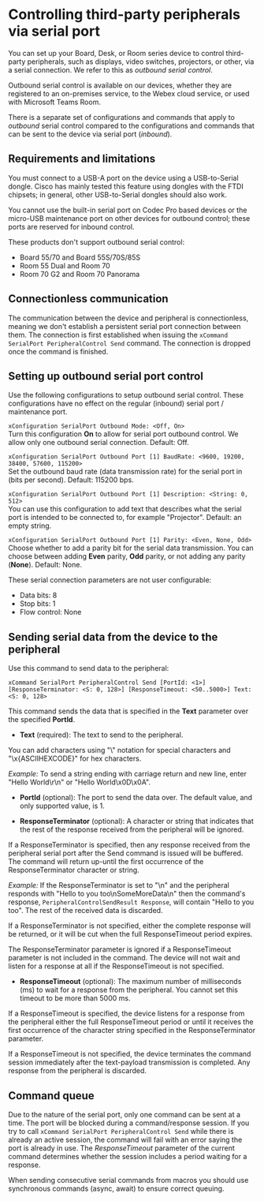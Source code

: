 # Controlling third-party peripherals via serial port

You can set up your Board, Desk, or Room series device to control third-party peripherals, such as displays, video switches, projectors, or other, via a serial connection. We refer to this as _outbound serial control_.

Outbound serial control is available on our devices, whether they are registered to an on-premises service, to the Webex cloud service, or used with Microsoft Teams Room. 

There is a separate set of configurations and commands that apply to _outbound_ serial control compared to the configurations and commands that can be sent to the device via serial port (_inbound_).

## Requirements and limitations

You must connect to a USB-A port on the device using a USB-to-Serial dongle. Cisco has mainly tested this feature using dongles with the FTDI chipsets; in general, other USB-to-Serial dongles should also work. 

You cannot use the built-in serial port on Codec Pro based devices or the micro-USB maintenance port on other devices for outbound control; these ports are reserved for inbound control.

These products don't support outbound serial control:
* Board 55/70 and Board 55S/70S/85S
* Room 55 Dual and Room 70
* Room 70 G2 and Room 70 Panorama

## Connectionless communication

The communication between the device and peripheral is connectionless, meaning we don't establish a persistent serial port connection between them. The connection is first established when issuing the `xCommand SerialPort PeripheralControl Send` command. The connection is dropped once the command is finished.

## Setting up outbound serial port control 

Use the following configurations to setup outbound serial control. These configurations have no effect on the regular (inbound) serial port / maintenance port.

`xConfiguration SerialPort Outbound Mode: <Off, On>`  
Turn this configuration **On** to allow for serial port outbound control. We allow only one outbound serial connection. Default: Off.

`xConfiguration SerialPort Outbound Port [1] BaudRate: <9600, 19200, 38400, 57600, 115200>`  
Set the outbound baud rate (data transmission rate) for the serial port in (bits per second). Default: 115200 bps.

`xConfiguration SerialPort Outbound Port [1] Description: <String: 0, 512>`  
You can use this configuration to add text that describes what the serial port is intended to be connected to, for example "Projector". Default: an empty string.

`xConfiguration SerialPort Outbound Port [1] Parity: <Even, None, Odd>`  
Choose whether to add a parity bit for the serial data transmission. You can choose between adding **Even** parity, **Odd** parity, or not adding any parity (**None**). Default: None.

These serial connection parameters are not user configurable:
* Data bits: 8
* Stop bits: 1
* Flow control: None

## Sending serial data from the device to the peripheral

Use this command to send data to the peripheral:

`xCommand SerialPort PeripheralControl Send [PortId: <1>] [ResponseTerminator: <S: 0, 128>] [ResponseTimeout: <50..5000>] Text: <S: 0, 128>`

This command sends the data that is specified in the **Text** parameter over the specified **PortId**.

* **Text** (required): The text to send to the peripheral.  
  
You can add characters using "\\" notation for special characters and "\x{ASCIIHEXCODE}" for hex characters.
  
_Example:_ To send a string ending with carriage return and new line, enter "Hello World\r\n" or "Hello World\x0D\x0A".

* **PortId** (optional): The port to send the data over. The default value, and only supported value, is 1.

* **ResponseTerminator** (optional): A character or string that indicates that the rest of the response received from the peripheral will be ignored.  
  
If a ResponseTerminator is specified, then any response received from the peripheral serial port after the Send command is issued will be buffered. The command will return up-until the first occurrence of the ResponseTerminator character or string.  
  
_Example:_ If the ResponseTerminator is set to "\n" and the peripheral responds with "Hello to you too\nSomeMoreData\n" then the command's response, `PeripheralControlSendResult Response`, will contain "Hello to you too". The rest of the received data is discarded.  
  
If a ResponseTerminator is not specified, either the complete response will be returned, or it will be cut when the full ResponseTimeout period expires.  
  
The ResponseTerminator parameter is ignored if a ResponseTimeout parameter is not included in the command. The device will not wait and listen for a response at all if the ResponseTimeout is not specified.

* **ResponseTimeout** (optional): The maximum number of milliseconds (ms) to wait for a response from the peripheral. You cannot set this timeout to be more than 5000 ms.
  
If a ResponseTimeout is specified, the device listens for a response from the peripheral either the full ResponseTimeout period or until it receives the first occurrence of the character string specified in the ResponseTerminator parameter.  
  
If a ResponseTimeout is not specified, the device terminates the command session immediately after the text-payload transmission is completed. Any response from the peripheral is discarded.

## Command queue

Due to the nature of the serial port, only one command can be sent at a time. The port will be blocked during a command/response session. If you try to call `xCommand SerialPort PeripheralControl Send` while there is already an active session, the command will fail with an error saying the port is already in use. The _ResponseTimeout_ parameter of the current command determines whether the session includes a period waiting for a response.

When sending consecutive serial commands from macros you should use synchronous commands (async, await) to ensure correct queuing.
